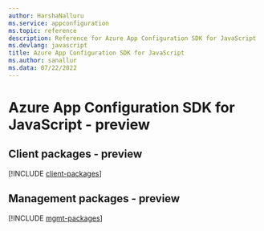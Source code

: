 ```yaml
---
author: HarshaNalluru
ms.service: appconfiguration
ms.topic: reference
description: Reference for Azure App Configuration SDK for JavaScript
ms.devlang: javascript
title: Azure App Configuration SDK for JavaScript
ms.author: sanallur
ms.data: 07/22/2022
---
```

# Azure App Configuration SDK for JavaScript - preview

## Client packages - preview
[!INCLUDE [client-packages](app-configuration-client-index.md)]
## Management packages - preview
[!INCLUDE [mgmt-packages](app-configuration-mgmt-index.md)]